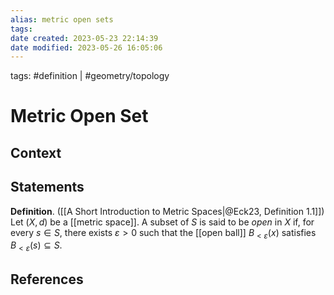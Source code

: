 ```yaml
---
alias: metric open sets
tags: 
date created: 2023-05-23 22:14:39
date modified: 2023-05-26 16:05:06
---
```


tags: #definition | #geometry/topology

# Metric Open Set

## Context

## Statements

**Definition**. ([[A Short Introduction to Metric Spaces|@Eck23, Definition 1.1]]) Let $(X,d)$ be a [[metric space]]. A subset of $S$ is said to be _open_ in $X$ if, for every $s\in S$, there exists $\varepsilon>0$ such that the [[open ball]] $B_{<\varepsilon}(x)$ satisfies $B_{<\varepsilon}(s)\subseteq S$.

## References